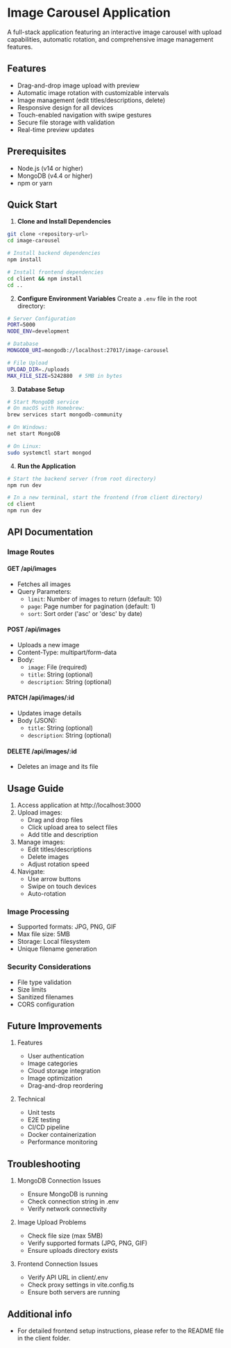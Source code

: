 # Image Carousel Application

A full-stack application featuring an interactive image carousel with upload capabilities, automatic rotation, and comprehensive image management features.

## Features

- Drag-and-drop image upload with preview
- Automatic image rotation with customizable intervals
- Image management (edit titles/descriptions, delete)
- Responsive design for all devices
- Touch-enabled navigation with swipe gestures
- Secure file storage with validation
- Real-time preview updates

## Prerequisites

- Node.js (v14 or higher)
- MongoDB (v4.4 or higher)
- npm or yarn

## Quick Start

1. **Clone and Install Dependencies**
```bash
git clone <repository-url>
cd image-carousel

# Install backend dependencies
npm install

# Install frontend dependencies
cd client && npm install
cd ..
```

2. **Configure Environment Variables**
Create a `.env` file in the root directory:
```bash
# Server Configuration
PORT=5000
NODE_ENV=development

# Database
MONGODB_URI=mongodb://localhost:27017/image-carousel

# File Upload
UPLOAD_DIR=./uploads
MAX_FILE_SIZE=5242880  # 5MB in bytes
```

3. **Database Setup**
```bash
# Start MongoDB service
# On macOS with Homebrew:
brew services start mongodb-community

# On Windows:
net start MongoDB

# On Linux:
sudo systemctl start mongod
```

4. **Run the Application**
```bash
# Start the backend server (from root directory)
npm run dev

# In a new terminal, start the frontend (from client directory)
cd client
npm run dev
```

## API Documentation

### Image Routes

#### GET /api/images
- Fetches all images
- Query Parameters:
  - `limit`: Number of images to return (default: 10)
  - `page`: Page number for pagination (default: 1)
  - `sort`: Sort order ('asc' or 'desc' by date)

#### POST /api/images
- Uploads a new image
- Content-Type: multipart/form-data
- Body:
  - `image`: File (required)
  - `title`: String (optional)
  - `description`: String (optional)

#### PATCH /api/images/:id
- Updates image details
- Body (JSON):
  - `title`: String (optional)
  - `description`: String (optional)

#### DELETE /api/images/:id
- Deletes an image and its file

## Usage Guide
1. Access application at http://localhost:3000
2. Upload images:
   - Drag and drop files
   - Click upload area to select files
   - Add title and description
3. Manage images:
   - Edit titles/descriptions
   - Delete images
   - Adjust rotation speed
4. Navigate:
   - Use arrow buttons
   - Swipe on touch devices
   - Auto-rotation

### Image Processing
- Supported formats: JPG, PNG, GIF
- Max file size: 5MB
- Storage: Local filesystem
- Unique filename generation

### Security Considerations
- File type validation
- Size limits
- Sanitized filenames
- CORS configuration

## Future Improvements
1. Features
   
   - User authentication
   - Image categories
   - Cloud storage integration
   - Image optimization
   - Drag-and-drop reordering
2. Technical
   
   - Unit tests
   - E2E testing
   - CI/CD pipeline
   - Docker containerization
   - Performance monitoring
   
## Troubleshooting
1. MongoDB Connection Issues
   
   - Ensure MongoDB is running
   - Check connection string in .env
   - Verify network connectivity
2. Image Upload Problems
   
   - Check file size (max 5MB)
   - Verify supported formats (JPG, PNG, GIF)
   - Ensure uploads directory exists
3. Frontend Connection Issues
   
   - Verify API URL in client/.env
   - Check proxy settings in vite.config.ts
   - Ensure both servers are running

## Additional info
   - For detailed frontend setup instructions, please refer to the README file in the client folder.